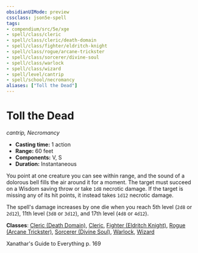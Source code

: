 ```yaml
---
obsidianUIMode: preview
cssclass: json5e-spell
tags:
- compendium/src/5e/xge
- spell/class/cleric
- spell/class/cleric/death-domain
- spell/class/fighter/eldritch-knight
- spell/class/rogue/arcane-trickster
- spell/class/sorcerer/divine-soul
- spell/class/warlock
- spell/class/wizard
- spell/level/cantrip
- spell/school/necromancy
aliases: ["Toll the Dead"]
---
```

# Toll the Dead
*cantrip, Necromancy*  

- **Casting time:** 1 action
- **Range:** 60 feet
- **Components:** V, S
- **Duration:** Instantaneous

You point at one creature you can see within range, and the sound of a dolorous bell fills the air around it for a moment. The target must succeed on a Wisdom saving throw or take `1d8` necrotic damage. If the target is missing any of its hit points, it instead takes `1d12` necrotic damage.

The spell's damage increases by one die when you reach 5th level (`2d8` or `2d12`), 11th level (`3d8` or `3d12`), and 17th level (`4d8` or `4d12`).

**Classes**: [Cleric (Death Domain)](../../classes/cleric-death-domain.md#), [Cleric](../../classes/cleric.md#), [Fighter (Eldritch Knight)](../../classes/fighter-eldritch-knight.md#), [Rogue (Arcane Trickster)](../../classes/rogue-arcane-trickster.md#), [Sorcerer (Divine Soul)](../../classes/sorcerer-divine-soul-xge.md#), [Warlock](../../classes/warlock.md#), [Wizard](../../classes/wizard.md#)

Xanathar's Guide to Everything p. 169